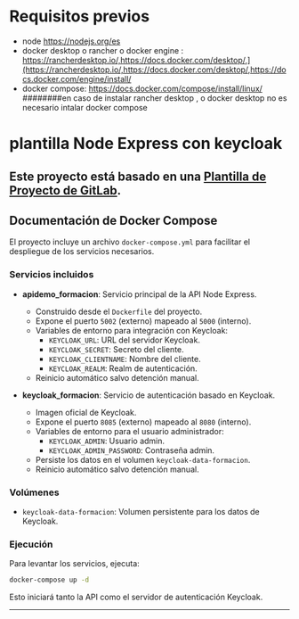 # Requisitos previos
 - node https://nodejs.org/es
 - docker desktop  o rancher o docker engine : https://rancherdesktop.io/,https://docs.docker.com/desktop/,](https://rancherdesktop.io/,https://docs.docker.com/desktop/,https://docs.docker.com/engine/install/
 - docker compose:  https://docs.docker.com/compose/install/linux/
  ########en caso de instalar rancher desktop , o docker desktop no  es necesario intalar docker compose 
# plantilla Node Express con keycloak

Este proyecto está basado en una [Plantilla de Proyecto de GitLab](https://docs.gitlab.com/ee/user/project/#create-a-project-from-a-built-in-template).
---

## Documentación de Docker Compose

El proyecto incluye un archivo `docker-compose.yml` para facilitar el despliegue de los servicios necesarios.

### Servicios incluidos

- **apidemo_formacion**: Servicio principal de la API Node Express.
    - Construido desde el `Dockerfile` del proyecto.
    - Expone el puerto `5002` (externo) mapeado al `5000` (interno).
    - Variables de entorno para integración con Keycloak:
        - `KEYCLOAK_URL`: URL del servidor Keycloak.
        - `KEYCLOAK_SECRET`: Secreto del cliente.
        - `KEYCLOAK_CLIENTNAME`: Nombre del cliente.
        - `KEYCLOAK_REALM`: Realm de autenticación.
    - Reinicio automático salvo detención manual.

- **keycloak_formacion**: Servicio de autenticación basado en Keycloak.
    - Imagen oficial de Keycloak.
    - Expone el puerto `8085` (externo) mapeado al `8080` (interno).
    - Variables de entorno para el usuario administrador:
        - `KEYCLOAK_ADMIN`: Usuario admin.
        - `KEYCLOAK_ADMIN_PASSWORD`: Contraseña admin.
    - Persiste los datos en el volumen `keycloak-data-formacion`.
    - Reinicio automático salvo detención manual.

### Volúmenes

- `keycloak-data-formacion`: Volumen persistente para los datos de Keycloak.

### Ejecución

Para levantar los servicios, ejecuta:

```bash
docker-compose up -d
```

Esto iniciará tanto la API como el servidor de autenticación Keycloak.

---
